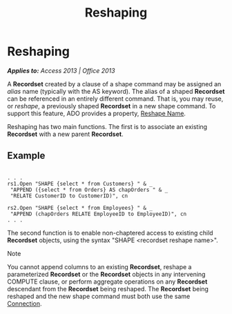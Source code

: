 ﻿---
title: Reshaping
TOCTitle: Reshaping
ms:assetid: 89c6a0d6-3bf4-36ae-26ec-d4e60f920490
ms:mtpsurl: https://msdn.microsoft.com/en-us/library/JJ249605(v=office.15)
ms:contentKeyID: 48546174
ms.date: 09/18/2015
mtps_version: v=office.15
---

# Reshaping


_**Applies to:** Access 2013 | Office 2013_

A **Recordset** created by a clause of a shape command may be assigned an *alias* name (typically with the AS keyword). The alias of a shaped **Recordset** can be referenced in an entirely different command. That is, you may reuse, or *reshape*, a previously shaped **Recordset** in a new shape command. To support this feature, ADO provides a property, [Reshape Name](reshape-name-property-dynamic-ado.md).

Reshaping has two main functions. The first is to associate an existing **Recordset** with a new parent **Recordset**.

## Example

``` 
 
. . . 
rs1.Open "SHAPE {select * from Customers} " & _ 
 "APPEND ({select * from Orders} AS chapOrders " & _ 
 "RELATE CustomerID to CustomerID)", cn 
 
rs2.Open "SHAPE {select * from Employees} " & _ 
 "APPEND (chapOrders RELATE EmployeeID to EmployeeID)", cn 
. . . 
```

The second function is to enable non-chaptered access to existing child **Recordset** objects, using the syntax "SHAPE \<recordset reshape name\>".


> [!NOTE]
> <P>You cannot append columns to an existing <STRONG>Recordset</STRONG>, reshape a parameterized <STRONG>Recordset</STRONG> or the <STRONG>Recordset</STRONG> objects in any intervening COMPUTE clause, or perform aggregate operations on any <STRONG>Recordset</STRONG> descendant from the <STRONG>Recordset</STRONG> being reshaped. The <STRONG>Recordset</STRONG> being reshaped and the new shape command must both use the same <A href="connection-object-ado.md">Connection</A>.</P>


